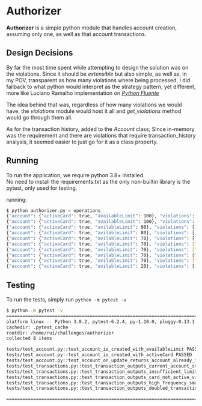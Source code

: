 # **Authorizer**

**Authorizer** is a simple python module that handles account creation, assuming only one, as well as that account transactions.

## **Design Decisions**

By far the most time spent while attempting to design the solution was on the violations. Since it should be _extensible_ but also simple, as well as, in my POV, transparent as how many violations where being processed, I did fallback to what python would interpret as the strategy pattern, yet different, more like Luciano Ramalho implementation on [_Python Fluente_](https://www.goodreads.com/book/show/36361456-python-fluente)

The idea behind that was, regardless of how many violations we would have, the _violations_ module would host it all and _get_violations_ method would go through them all.

As for the transaction history, added to the _Account_ class; Since in-memory was the requirement and there are violations that require transaction_history analysis, it seemed easier to just go for it as a class property.

## **Running**

To run the application, we require python 3.8+ installed.  
No need to install the requirements.txt as the only non-builtin library is the pytest, only used for testing.

running:
```bash
$ python authorizer.py < operations 
{"account": {"activeCard": true, "availableLimit": 100}, "violations": []}
{"account": {"activeCard": true, "availableLimit": 100}, "violations": ["account-already-initialized"]}
{"account": {"activeCard": true, "avilableLimit": 90}, "violations": []}
{"account": {"activeCard": true, "avilableLimit": 80}, "violations": []}
{"account": {"activeCard": true, "avilableLimit": 70}, "violations": []}
{"account": {"activeCard": true, "avilableLimit": 70}, "violations": ["high-frequenc-small-interval"]}
{"account": {"activeCard": true, "avilableLimit": 70}, "violations": ["high-frequenc-small-interval"]}
{"account": {"activeCard": true, "avilableLimit": 70}, "violations": ["double-transaction", "high-frequenc-small-interval"]}
{"account": {"activeCard": true, "avilableLimit": 70}, "violations": ["insufficient-limit"]}
{"account": {"activeCard": true, "avilableLimit": 20}, "violations": []}
```

## **Testing**

To run the tests, simply run ```python -m pytest -v```
```bash
$ python -m pytest -v
========================================================================================== test session starts ===========================================================================================
platform linux -- Python 3.8.2, pytest-6.2.4, py-1.10.0, pluggy-0.13.1 -- /home/rui/challenges/authorizer/bin/python
cachedir: .pytest_cache
rootdir: /home/rui/challenges/authorizer
collected 8 items                                                                                                                                                                                        

tests/test_account.py::test_account_is_created_with_availableLimit PASSED                                                                                                                          [ 12%]
tests/test_account.py::test_account_is_created_with_activeCard PASSED                                                                                                                              [ 25%]
tests/test_account.py::test_account_on_update_returns_account_already_initialized PASSED                                                                                                           [ 37%]
tests/test_transactions.py::test_transaction_outputs_current_account_state PASSED                                                                                                                  [ 50%]
tests/test_transactions.py::test_transaction_outputs_insufficient_limit_violation_on_insufficient_limit PASSED                                                                                     [ 62%]
tests/test_transactions.py::test_transaction_outputs_card_not_active_violation_on_card_not_active_account PASSED                                                                                   [ 75%]
tests/test_transactions.py::test_transaction_outputs_high_frequency_small_interval_violation_3_transactions_within_2_min PASSED                                                                    [ 87%]
tests/test_transactions.py::test_transaction_outputs_doubled_transaction_violation_when_2_similar_transactions_within_2_min PASSED                                                                 [100%]

=========================================================================================== 8 passed in 0.30s ============================================================================================
```